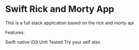 # Swift Rick and Morty App

This is a full stack application based on the rick and morty api

Features:

Swift native iOS
Unit Tested
Try your self also
